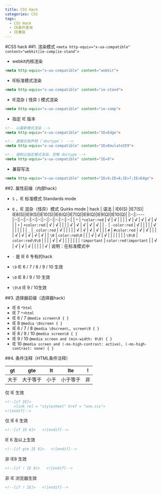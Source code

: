 ```yaml
---
title: CSS Hack
categories: CSS
tags:
  - CSS Hack
  - IE条件查询
  - IE兼容
---
```


#CSS hack
##1. 渲染模式
`<meta http-equiv="x-ua-compatible" content="webkit|ie-comp|ie-stand">`

- webkit内核渲染
``` html
<meta http-equiv="x-ua-compatible" content="webkit">
```
- IE标准模式渲染
``` html
<meta http-equiv="x-ua-compatible" content="ie-stand">
```
- IE混杂 ( 怪异 ) 模式渲染
``` html
<meta http-equiv="x-ua-compatible" content="ie-comp">
```
- 指定 IE 版本
``` html
<!-- 以最新模式渲染 -->
<meta http-equiv="x-ua-compatible" content="IE=Edge">  

<!-- 遵循文档声明（`doctype`） -->
<meta http-equiv="x-ua-compatible" content="IE=EmulateIE9">  

<!-- 强制以指定模式渲染，忽略 doctype -->
<meta http-equiv="x-ua-compatible" content="IE=9">
```
- 兼容写法
``` html
<meta http-equiv="x-ua-compatible" content="IE=9;IE=8;IE=7;IE=Edge">
```
##2. 属性前缀（内部hack）

- `S` ，IE 标准模式 Standards mode
- `Q` ，IE 混杂（怪异）模式 Quirks mode
| hack | 语法 | IE6(S) |IE7(S)| IE8(S)|IE9(S)|IE10(S)|IE6(Q)|IE7(Q)|IE8(Q)|IE9(Q)|IE10(Q)|
|:-:|:----|:-:|:-:|:-:|:-:|:-:|:-:|:-:|:-:|:-:|:-:|
| `*` | `*color:red` | √ | √ |  |  |  | √ | √ | √ | √ | √ |
| `+` | `+color:red` | √ | √ |  |  |  | √ | √ | √ | √ | √ |
| `-` | `-color:red` | √ |  |  |  |  | √ |  |  |  |  |
| `_` | `_color:red` | √ |  |  |  |  | √ | √ | √ | √ |  |
| `#` | `#color:red` | √ | √ |  |  |  | √ | √ | √ | √ | √ |
| `\0` | `color:red\0` |  |  | √ | √ | √ |  |  |  |  |  |
| `\9\0` | `color:red\9\0` |  |  |  | √ | √ |  |  |  |  |  |
| `!important` | `color:red!important` |  | √ | √ | √ | √ |  |  |  |  | √ |
说明：在标准模式中

- `-` 是 IE 6 专有的hack
- `\9` IE 6 / 7 / 8 / 9 / 10 生效
- `\0` IE 8 / 9 / 10 生效
- `\9\0` IE 9 / 10生效

##3. 选择器前缀（选择器hack）

- IE 6 `*html`
- IE 7 `*+html`
- IE 6 / 7 `@media screen\9 { }`
- IE 8 `@media \0screen { }`
- IE 6 / 7 / 8 `@media \0screen\, screen\9 { }`
- IE 8 / 9 / 10 `@media screen\0 { }`
- IE 9 / 10 `@media screen and (min-width: 0\0) { }`
- IE 10 `@media screen and (-ms-high-contrast: active), (-ms-high-contrast: none) { }`

##4. 条件注释（HTML条件注释）

| gt | gte | lt | lte | ! |
|:---:|:---:|:---:|:---:|:---:|
| 大于 | 大于等于 | 小于 | 小于等于 | 非 |

仅 IE 生效
``` html
<!--[if IE]>
	<link rel = "stylesheet" href = "one.css">
<![endif]-->
```
仅 IE 6 生效
``` html
<!--[if IE 6]>   <![endif]-->
```
IE 6 及以上生效
``` html
<!--[if gte IE 6]>   <![endif]-->
```
非 IE8 生效
``` html
<!--[if ! IE 8]>   <![endif]-->
```
非 IE 浏览器生效
``` html
<!--[if ! IE]>   <![endif]-->
```

